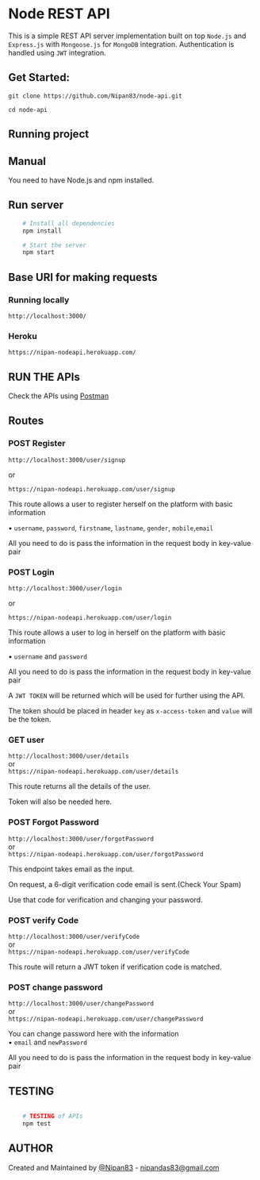 # Node REST API

This is a simple REST API server implementation built on top `Node.js` and `Express.js` with `Mongoose.js` for `MongoDB` integration. Authentication is handled using `JWT` integration.

## Get Started:

`git clone https://github.com/Nipan83/node-api.git`

`cd node-api`

## Running project

## Manual

You need to have Node.js and npm installed.

## Run server

```sh
	# Install all dependencies
	npm install

	# Start the server
	npm start

```

## Base URI for making requests

### Running locally

`http://localhost:3000/`

### Heroku 

`https://nipan-nodeapi.herokuapp.com/`

## RUN THE APIs

Check the APIs using [Postman](https://chrome.google.com/webstore/detail/postman/fhbjgbiflinjbdggehcddcbncdddomop)

## Routes

### POST Register

`http://localhost:3000/user/signup` <br />

or <br />

`https://nipan-nodeapi.herokuapp.com/user/signup`

This route allows a user to register herself on the platform with basic information <br />

▪ `username`, `password`, `firstname`, `lastname`, `gender`, `mobile`,`email` <br />

All you need to do is pass the information in the request body in key-value pair 


### POST Login

`http://localhost:3000/user/login` <br />

or <br />

`https://nipan-nodeapi.herokuapp.com/user/login` <br />

This route allows a user to log in herself on the platform with basic information <br />

▪ `username` and `password` <br />

All you need to do is pass the information in the request body in key-value pair 

A `JWT TOKEN` will be returned which will be used for further using the API.

The token should be placed in header `key` as `x-access-token` and `value` will be the token.

### GET user

`http://localhost:3000/user/details` <br />
or <br />
`https://nipan-nodeapi.herokuapp.com/user/details`<br />

This route returns all the details of the user.

Token will also be needed here.

### POST Forgot Password

`http://localhost:3000/user/forgotPassword` <br />
or <br />
`https://nipan-nodeapi.herokuapp.com/user/forgotPassword` <br />

 This endpoint takes email as the input. 

On request, a 6-digit verification code email is sent.(Check Your Spam)

Use that code for verification and changing your password.


### POST verify Code

`http://localhost:3000/user/verifyCode`<br />
or <br />
`https://nipan-nodeapi.herokuapp.com/user/verifyCode`<br />

This route will return a JWT token if verification code is matched.<br />


### POST change password

`http://localhost:3000/user/changePassword` <br />
or <br />
`https://nipan-nodeapi.herokuapp.com/user/changePassword` <br />

You can change password here with the information <br />
▪ `email` and `newPassword` <br />

All you need to do is pass the information in the request body in key-value pair 




## TESTING

```sh

	# TESTING of APIs
	npm test

```


## AUTHOR

Created and Maintained by [@Nipan83](https://github.com/Nipan83) - nipandas83@gmail.com

